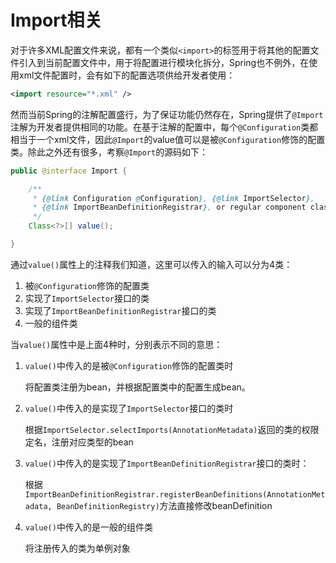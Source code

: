 # Import相关

对于许多XML配置文件来说，都有一个类似`<import>`的标签用于将其他的配置文件引入到当前配置文件中，用于将配置进行模块化拆分，Spring也不例外，在使用xml文件配置时，会有如下的配置选项供给开发者使用：

```xml
<import resource="*.xml" />
```

然而当前Spring的注解配置盛行，为了保证功能仍然存在，Spring提供了`@Import`注解为开发者提供相同的功能。在基于注解的配置中，每个`@Configuration`类都相当于一个xml文件，因此`@Import`的value值可以是被`@Configuration`修饰的配置类。除此之外还有很多，考察`@Import`的源码如下：

```java
public @interface Import {

    /**
     * {@link Configuration @Configuration}, {@link ImportSelector},
     * {@link ImportBeanDefinitionRegistrar}, or regular component classes to import.
     */
    Class<?>[] value();

}
```

通过`value()`属性上的注释我们知道，这里可以传入的输入可以分为4类：

1. 被`@Configuration`修饰的配置类
2. 实现了`ImportSelector`接口的类
3. 实现了`ImportBeanDefinitionRegistrar`接口的类
4. 一般的组件类

当`value()`属性中是上面4种时，分别表示不同的意思：

1. `value()`中传入的是被`@Configuration`修饰的配置类时

    将配置类注册为bean，并根据配置类中的配置生成bean。

2. `value()`中传入的是实现了`ImportSelector`接口的类时

    根据`ImportSelector.selectImports(AnnotationMetadata)`返回的类的权限定名，注册对应类型的bean

3. `value()`中传入的是实现了`ImportBeanDefinitionRegistrar`接口的类时：

    根据`ImportBeanDefinitionRegistrar.registerBeanDefinitions(AnnotationMetadata, BeanDefinitionRegistry)`方法直接修改beanDefinition

4. `value()`中传入的是一般的组件类

    将注册传入的类为单例对象

